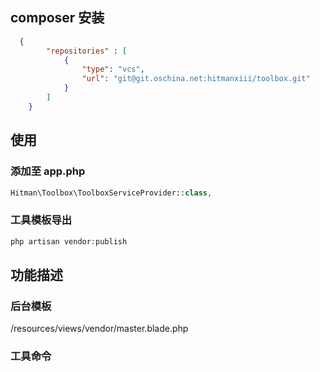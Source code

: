 ## composer 安装
```json
  {
        "repositories" : [
            {
                "type": "vcs",
                "url": "git@git.oschina.net:hitmanxiii/toolbox.git"
            }
        ]
    }
```

## 使用
### 添加至 app.php
```php
Hitman\Toolbox\ToolboxServiceProvider::class,
```
### 工具模板导出
```php
php artisan vendor:publish
```

## 功能描述
### 后台模板
/resources/views/vendor/master.blade.php

### 工具命令
